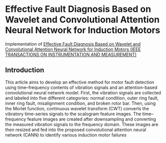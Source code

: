 # Effective Fault Diagnosis Based on Wavelet and Convolutional Attention Neural Network for Induction Motors

Implementation of [Effective Fault Diagnosis Based on Wavelet and Convolutional Attention Neural Network for Induction Motors (IEEE TRANSACTIONS ON INSTRUMENTATION AND MEASUREMENT)](https://ieeexplore.ieee.org/document/9666871)

## Introduction
This article aims to develop an effective method for motor fault detection using time–frequency contents of vibration signals and an attention-based convolutional neural network model. First, the vibration signals are collected and labeled into five different categories: normal condition, outer ring fault, inner ring fault, misalignment condition, and broken rotor bar. Then, using the Morlet function, continuous wavelet transform (CWT) converts the vibratory time-series signals to the scalogram feature images. The time–frequency feature images are created after downsampling and converting the measured vibration signals to the frequency domain. These images are then resized and fed into the proposed convolutional attention neural network (CANN) to identify various induction motor failures
